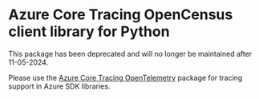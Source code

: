 # Azure Core Tracing OpenCensus client library for Python

This package has been deprecated and will no longer be maintained after 11-05-2024.

Please use the [Azure Core Tracing OpenTelemetry](https://pypi.org/project/azure-core-tracing-opentelemetry/) package for tracing support in Azure SDK libraries.

